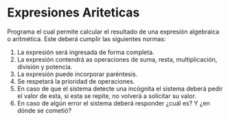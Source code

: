 # Expresiones Ariteticas
Programa el cual permite calcular el resultado de una expresión algebraica o aritmética. Este deberá cumplir las siguientes normas:

1. La expresión será ingresada de forma completa. 
2. La expresión contendrá as operaciones de suma, resta, multiplicación, división y potencia. 
3. La expresión puede incorporar paréntesis. 
4. Se respetará la prioridad de operaciones. 
5. En caso de que el sistema detecte una incógnita el sistema deberá pedir el valor de esta, si esta se repite, no volverá a solicitar su valor. 
6. En caso de algún error el sistema deberá responder ¿cuál es? Y ¿en dónde se cometió? 
